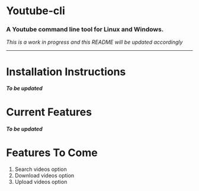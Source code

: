 # Youtube-cli
### A Youtube command line tool for Linux and Windows.

*This is a work in progress and this README will be updated accordingly*

---

# Installation Instructions

##### To be updated

# Current Features

##### To be updated

# Features To Come

1. Search videos option
2. Download videos option
3. Upload videos option
